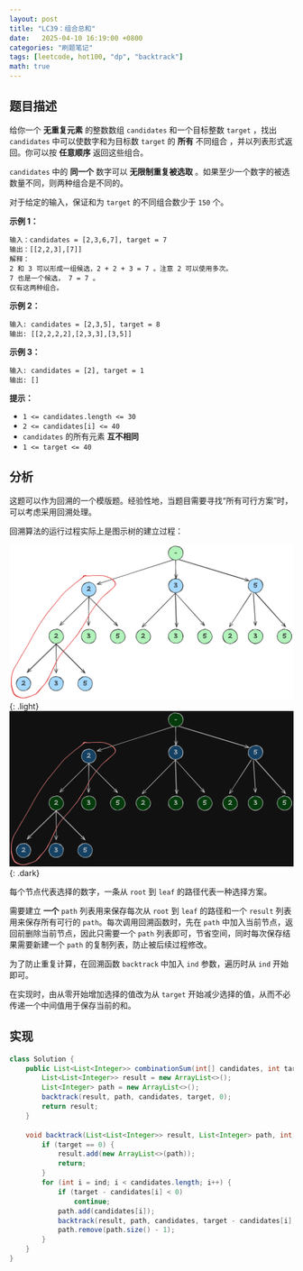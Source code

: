 ```yaml
---
layout: post
title: "LC39：组合总和"
date:   2025-04-10 16:19:00 +0800
categories: "刷题笔记"
tags: [leetcode, hot100, "dp", "backtrack"]
math: true
---
```

## 题目描述
给你一个 **无重复元素** 的整数数组 `candidates` 和一个目标整数 `target` ，找出 `candidates` 中可以使数字和为目标数 `target` 的 **所有** 不同组合 ，并以列表形式返回。你可以按 **任意顺序** 返回这些组合。

`candidates` 中的 **同一个** 数字可以 **无限制重复被选取** 。如果至少一个数字的被选数量不同，则两种组合是不同的。 

对于给定的输入，保证和为 `target` 的不同组合数少于 `150` 个。

 

**示例 1：**
```
输入：candidates = [2,3,6,7], target = 7
输出：[[2,2,3],[7]]
解释：
2 和 3 可以形成一组候选，2 + 2 + 3 = 7 。注意 2 可以使用多次。
7 也是一个候选， 7 = 7 。
仅有这两种组合。
```

**示例 2：**
```
输入: candidates = [2,3,5], target = 8
输出: [[2,2,2,2],[2,3,3],[3,5]]
```

**示例 3：**
```
输入: candidates = [2], target = 1
输出: []
```

**提示：**

- `1 <= candidates.length <= 30`
- `2 <= candidates[i] <= 40`
- `candidates` 的所有元素 **互不相同**
- `1 <= target <= 40`

## 分析
这题可以作为回溯的一个模版题。经验性地，当题目需要寻找“所有可行方案”时，可以考虑采用回溯处理。

回溯算法的运行过程实际上是图示树的建立过程：

![alt text](../assets/lc39/image.png){: .light}
![alt text](../assets/lc39/image-1.png){:   .dark}

每个节点代表选择的数字，一条从 `root` 到 `leaf` 的路径代表一种选择方案。

需要建立 **一个** `path` 列表用来保存每次从 `root` 到 `leaf` 的路径和一个 `result` 列表用来保存所有可行的 `path`。每次调用回溯函数时，先在 `path` 中加入当前节点，返回前删除当前节点，因此只需要一个 `path` 列表即可，节省空间，同时每次保存结果需要新建一个 `path` 的复制列表，防止被后续过程修改。

为了防止重复计算，在回溯函数 `backtrack` 中加入 `ind` 参数，遍历时从 `ind` 开始即可。

在实现时，由从零开始增加选择的值改为从 `target` 开始减少选择的值，从而不必传递一个中间值用于保存当前的和。

## 实现
```java
class Solution {
    public List<List<Integer>> combinationSum(int[] candidates, int target) {
        List<List<Integer>> result = new ArrayList<>();
        List<Integer> path = new ArrayList<>();
        backtrack(result, path, candidates, target, 0);
        return result;
    }

    void backtrack(List<List<Integer>> result, List<Integer> path, int[] candidates, int target, int ind) {
        if (target == 0) {
            result.add(new ArrayList<>(path));
            return;
        }
        for (int i = ind; i < candidates.length; i++) {
            if (target - candidates[i] < 0)
                continue;
            path.add(candidates[i]);
            backtrack(result, path, candidates, target - candidates[i], i);
            path.remove(path.size() - 1);
        }
    }
}
```